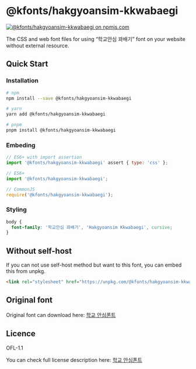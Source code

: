 # @kfonts/hakgyoansim-kkwabaegi

[![@kfonts/hakgyoansim-kkwabaegi on npmjs.com](https://img.shields.io/npm/v/%40kfonts%2Fhakgyoansim-kkwabaegi)](https://www.npmjs.com/package/@kfonts/hakgyoansim-kkwabaegi)

The CSS and web font files for using &OpenCurlyDoubleQuote;학교안심 꽈배기&CloseCurlyDoubleQuote; font on your website without external resource.

## Quick Start

### Installation

```sh
# npm
npm install --save @kfonts/hakgyoansim-kkwabaegi

# yarn
yarn add @kfonts/hakgyoansim-kkwabaegi

# pnpm
pnpm install @kfonts/hakgyoansim-kkwabaegi
```

### Embeding

```js
// ES6+ with import assertion
import '@kfonts/hakgyoansim-kkwabaegi' assert { type: 'css' };

// ES6+
import '@kfonts/hakgyoansim-kkwabaegi';

// CommonJS
require('@kfonts/hakgyoansim-kkwabaegi');
```

### Styling

```css
body {
  font-family: '학교안심 꽈배기', 'Hakgyoansim Kkwabaegi', cursive;
}
```

## Without self-host

If you can not use self-host method but want to this font, you can embed this from unpkg.

```html
<link rel="stylesheet" href="https://unpkg.com/@kfonts/hakgyoansim-kkwabaegi/index.css" />
```

## Original font

Original font can download here: [학교 안심폰트](https://copyright.keris.or.kr/wft/fntDwnld)

## Licence

OFL-1.1

You can check full license description here: [학교 안심폰트](https://copyright.keris.or.kr/wft/fntDwnld)
